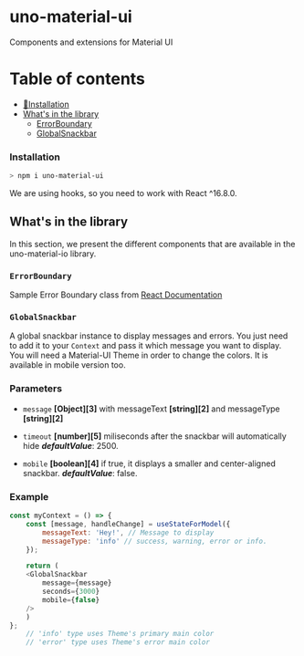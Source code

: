 # uno-material-ui

Components and extensions for Material UI

Table of contents
=================

  * [💾Installation](#installation)
  * [What's in the library](#whats-in-the-library)
    * [ErrorBoundary](#errorboundary)
    * [GlobalSnackbar](#globalsnackbar)

### Installation

```bash
> npm i uno-material-ui
```

We are using hooks, so you need to work with React ^16.8.0.

## What's in the library

In this section, we present the different components that are available in the uno-material-io library.

### `ErrorBoundary`

Sample Error Boundary class from [React Documentation](https://reactjs.org/docs/error-boundaries.html)

### `GlobalSnackbar`

A global snackbar instance to display messages and errors. You just need to add it to your `Context` and pass it which message you want to display. You will need a Material-UI Theme in order to change the colors. It is available in mobile version too.

### Parameters

- `message` **[Object][3]** with messageText **[string][2]** and messageType **[string][2]**

- `timeout` **[number][5]** miliseconds after the snackbar will automatically hide ***defaultValue***: 2500.

- `mobile` **[boolean][4]** if true, it displays a smaller and center-aligned snackbar. ***defaultValue***: false.

### Example

```javascript
const myContext = () => {
    const [message, handleChange] = useStateForModel({
        messageText: 'Hey!', // Message to display
        messageType: 'info' // success, warning, error or info.
    });

    return (
    <GlobalSnackbar
        message={message}
        seconds={3000}
        mobile={false}
    />
    )
};
    // 'info' type uses Theme's primary main color
    // 'error' type uses Theme's error main color
```